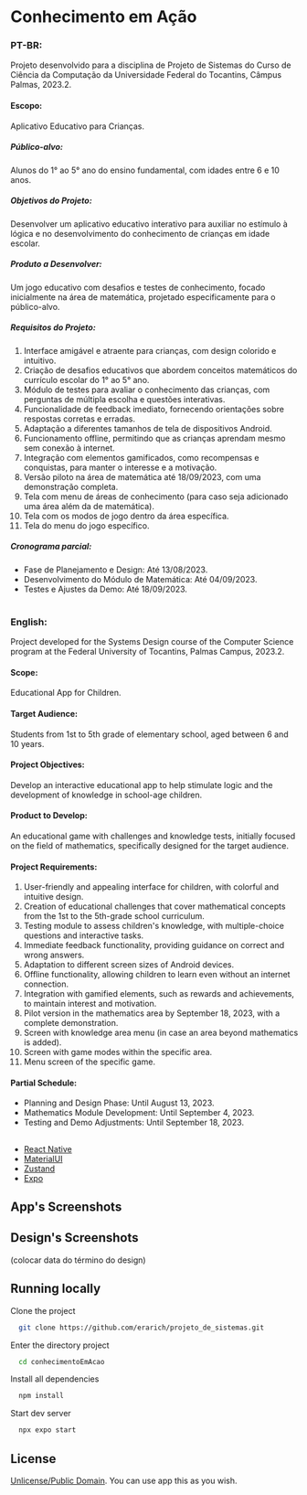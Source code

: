 
# Conhecimento em Ação

### PT-BR:
Projeto desenvolvido para a disciplina de Projeto de Sistemas do Curso de Ciência da Computação da Universidade Federal do Tocantins, Câmpus Palmas, 2023.2.

#### Escopo: 

Aplicativo Educativo para Crianças.

##### Público-alvo: 

Alunos do 1° ao 5° ano do ensino fundamental, com idades entre 6 e 10 anos.

##### Objetivos do Projeto:

Desenvolver um aplicativo educativo interativo para auxiliar no estímulo à lógica e no desenvolvimento do conhecimento de crianças em idade escolar.

##### Produto a Desenvolver:

Um jogo educativo com desafios e testes de conhecimento, focado inicialmente na área de matemática, projetado especificamente para o público-alvo.

##### Requisitos do Projeto:

1. Interface amigável e atraente para crianças, com design colorido e intuitivo.
2. Criação de desafios educativos que abordem conceitos matemáticos do currículo escolar do 1° ao 5° ano.
3. Módulo de testes para avaliar o conhecimento das crianças, com perguntas de múltipla escolha e questões interativas.
4. Funcionalidade de feedback imediato, fornecendo orientações sobre respostas corretas e erradas.
5. Adaptação a diferentes tamanhos de tela de dispositivos Android.
6. Funcionamento offline, permitindo que as crianças aprendam mesmo sem conexão à internet.
7. Integração com elementos gamificados, como recompensas e conquistas, para manter o interesse e a motivação.
8. Versão piloto na área de matemática até 18/09/2023, com uma demonstração completa.
9. Tela com menu de áreas de conhecimento (para caso seja adicionado uma área além da de matemática).
10. Tela com os modos de jogo dentro da área específica.
11. Tela do menu do jogo específico.

##### Cronograma parcial:

- Fase de Planejamento e Design: Até 13/08/2023.
- Desenvolvimento do Módulo de Matemática: Até 04/09/2023.
- Testes e Ajustes da Demo: Até 18/09/2023.

#

### English:
Project developed for the Systems Design course of the Computer Science program at the Federal University of Tocantins, Palmas Campus, 2023.2.

#### Scope:
Educational App for Children.

#### Target Audience:
Students from 1st to 5th grade of elementary school, aged between 6 and 10 years.

#### Project Objectives:
Develop an interactive educational app to help stimulate logic and the development of knowledge in school-age children.

#### Product to Develop:
An educational game with challenges and knowledge tests, initially focused on the field of mathematics, specifically designed for the target audience.

#### Project Requirements:
1. User-friendly and appealing interface for children, with colorful and intuitive design.
2. Creation of educational challenges that cover mathematical concepts from the 1st to the 5th-grade school curriculum.
3. Testing module to assess children's knowledge, with multiple-choice questions and interactive tasks.
4. Immediate feedback functionality, providing guidance on correct and wrong answers.
5. Adaptation to different screen sizes of Android devices.
6. Offline functionality, allowing children to learn even without an internet connection.
7. Integration with gamified elements, such as rewards and achievements, to maintain interest and motivation.
8. Pilot version in the mathematics area by September 18, 2023, with a complete demonstration.
9. Screen with knowledge area menu (in case an area beyond mathematics is added).
10. Screen with game modes within the specific area.
11. Menu screen of the specific game.

#### Partial Schedule:
- Planning and Design Phase: Until August 13, 2023.
- Mathematics Module Development: Until September 4, 2023.
- Testing and Demo Adjustments: Until September 18, 2023.


##

* [React Native](https://react.dev/)
* [MaterialUI](https://mui.com/material-ui/)
* [Zustand](https://github.com/pmndrs/zustand)
* [Expo](https://expo.dev/)



## App's Screenshots



## Design's Screenshots

(colocar data do término do design)

## Running locally

Clone the project

```bash
  git clone https://github.com/erarich/projeto_de_sistemas.git
```

Enter the directory project

```bash
  cd conhecimentoEmAcao
```

Install all dependencies

```bash
  npm install
```

Start dev server

```bash
  npx expo start
```


## License

[Unlicense/Public Domain](https://choosealicense.com/licenses/#unlicense). You can use app this as you wish.



